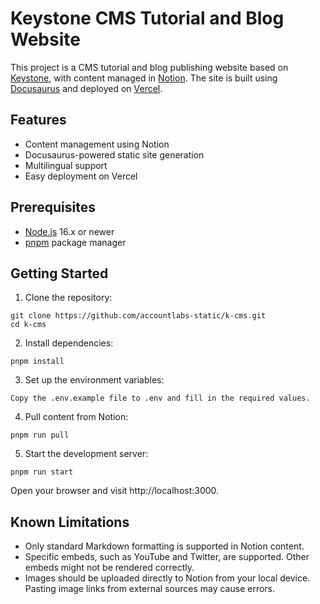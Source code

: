 # Keystone CMS Tutorial and Blog Website

This project is a CMS tutorial and blog publishing website based on [Keystone](https://keyst.one/), with content managed in [Notion](https://www.notion.so/). The site is built using [Docusaurus](https://docusaurus.io/) and deployed on [Vercel](https://vercel.com/).

## Features

- Content management using Notion
- Docusaurus-powered static site generation
- Multilingual support
- Easy deployment on Vercel

## Prerequisites

- [Node.js](https://nodejs.org/) 16.x or newer
- [pnpm](https://pnpm.io/) package manager

## Getting Started

1. Clone the repository:

```
git clone https://github.com/accountlabs-static/k-cms.git
cd k-cms
```

2. Install dependencies:

```
pnpm install
```

3. Set up the environment variables:

```
Copy the .env.example file to .env and fill in the required values.
```

4. Pull content from Notion:

```
pnpm run pull
```

5. Start the development server:

```
pnpm run start
```

Open your browser and visit http://localhost:3000.

## Known Limitations

- Only standard Markdown formatting is supported in Notion content.
- Specific embeds, such as YouTube and Twitter, are supported. Other embeds might not be rendered correctly.
- Images should be uploaded directly to Notion from your local device. Pasting image links from external sources may cause errors.
